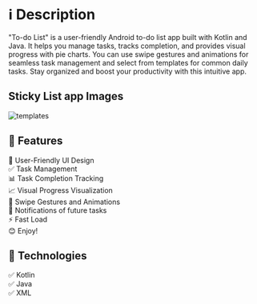 # ℹ️ Description
"To-do List" is a user-friendly Android to-do list app built with Kotlin and Java. It helps you manage tasks, tracks completion, and provides visual progress with pie charts. You can use swipe gestures and animations for seamless task management and select from templates for common daily tasks. Stay organized and boost your productivity with this intuitive app.

## Sticky List app Images
![templates](https://github.com/souravkarjole/To-do-List/assets/113442535/165a6d0f-3066-4982-9f8a-93b51f844e7f)



## 🎉 Features

📱 User-Friendly UI Design</br>
✅ Task Management</br>
📊 Task Completion Tracking</br>
📈 Visual Progress Visualization</br>
🔄 Swipe Gestures and Animations</br>
🔔 Notifications of future tasks</br>
⚡ Fast Load</br>
😊 Enjoy!</br>

## 🚀 Technologies

✅ Kotlin</br>
✅ Java</br>
✅ XML</br>

